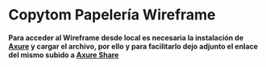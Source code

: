 # Copytom Papelería Wireframe

#### Para acceder al Wireframe desde local es necesaria la instalación de [Axure](https://www.axure.com/) y cargar el archivo, por ello y para facilitarlo dejo adjunto el enlace del mismo subido a [Axure Share](https://m9y8tq.axshare.com/#id=lk0iw5&p=index)
